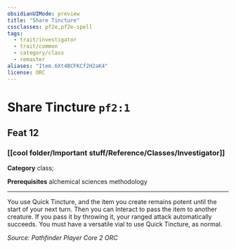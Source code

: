 ```yaml
---
obsidianUIMode: preview
title: "Share Tincture"
cssclasses: pf2e,pf2e-spell
tags:
  - trait/investigator
  - trait/common
  - category/class
  - remaster
aliases: "Item.6Xt4BCFKCf2H2aK4"
license: ORC
---
```

# Share Tincture `pf2:1`
## Feat 12
### [[cool folder/Important stuff/Reference/Classes/Investigator]]

**Category** class; 



**Prerequisites** alchemical sciences methodology
* * *
You use Quick Tincture, and the item you create remains potent until the start of your next turn. Then you can Interact to pass the item to another creature. If you pass it by throwing it, your ranged attack automatically succeeds. You must have a versatile vial to use Quick Tincture, as normal.

*Source: Pathfinder Player Core 2*
*ORC*